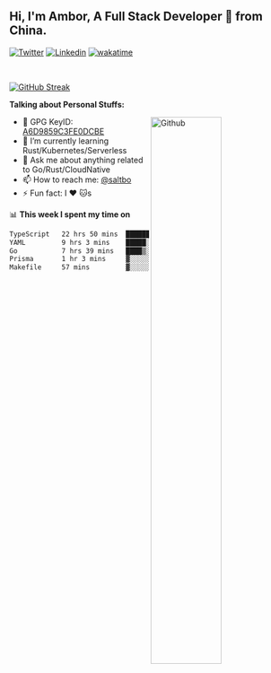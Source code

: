 ## Hi, I'm Ambor, A Full Stack Developer 🚀 from China.

[![Twitter](https://img.shields.io/badge/-saltbo-1ca0f1?style=flat&logo=twitter&logoColor=white)](https://twitter.com/rdsaltbo)
[![Linkedin](https://img.shields.io/badge/-saltbo-blue?style=flat&logo=Linkedin&logoColor=white)](https://www.linkedin.com/in/saltbo/)
[![wakatime](https://wakatime.com/badge/user/f82b1c77-faab-48cd-aef5-a12c0aff104b.svg)](https://wakatime.com/@f82b1c77-faab-48cd-aef5-a12c0aff104b)

&nbsp;  

[![GitHub Streak](http://github-readme-streak-stats.herokuapp.com?user=saltbo&hide_border=true&date_format=M%20j%5B%2C%20Y%5D)](https://git.io/streak-stats)

**Talking about Personal Stuffs:**
<!-- Any image aligned to the right. Beware the width  -->
<img width="50%" align="right" alt="Github" src="https://raw.githubusercontent.com/saltbo/saltbo/master/images/git-header.svg" />

- 🤘 GPG KeyID: [A6D9859C3FE0DCBE](https://saltbo.cn/pgp_keys.asc)
- 🌱 I’m currently learning Rust/Kubernetes/Serverless
- 💬 Ask me about anything related to Go/Rust/CloudNative
- 📫 How to reach me: [@saltbo](https://t.me/saltbo)
- ⚡ Fun fact: I :heart: :cat:s


📊 **This week I spent my time on**
<!--START_SECTION:waka-->

```txt
TypeScript   22 hrs 50 mins  █████████████░░░░░░░░░░░░   51.81 %
YAML         9 hrs 3 mins    █████░░░░░░░░░░░░░░░░░░░░   20.53 %
Go           7 hrs 39 mins   ████▒░░░░░░░░░░░░░░░░░░░░   17.35 %
Prisma       1 hr 3 mins     ▓░░░░░░░░░░░░░░░░░░░░░░░░   02.39 %
Makefile     57 mins         ▓░░░░░░░░░░░░░░░░░░░░░░░░   02.16 %
```

<!--END_SECTION:waka-->
